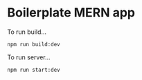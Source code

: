# Boilerplate MERN app


To run build...
````
npm run build:dev
````


To run server...
````
npm run start:dev
````


